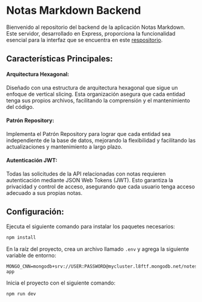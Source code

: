 # Notas Markdown Backend

Bienvenido al repositorio del backend de la aplicación Notas Markdown. Este servidor, desarrollado en Express, proporciona la funcionalidad esencial para la interfaz que se encuentra en este [respositorio](https://github.com/g-susvs/notas-markdown).

## Características Principales:

#### Arquitectura Hexagonal:

Diseñado con una estructura de arquitectura hexagonal que sigue un enfoque de vertical slicing. Esta organización asegura que cada entidad tenga sus propios archivos, facilitando la comprensión y el mantenimiento del código.

#### Patrón Repository:

Implementa el Patrón Repository para lograr que cada entidad sea independiente de la base de datos, mejorando la flexibilidad y facilitando las actualizaciones y mantenimiento a largo plazo.

#### Autenticación JWT:

Todas las solicitudes de la API relacionadas con notas requieren autenticación mediante JSON Web Tokens (JWT). Esto garantiza la privacidad y control de acceso, asegurando que cada usuario tenga acceso adecuado a sus propias notas.

## Configuración:

Ejecuta el siguiente comando para instalar los paquetes necesarios:

```sh
npm install
```

En la raíz del proyecto, crea un archivo llamado `.env` y agrega la siguiente variable de entorno:

```
MONGO_CNN=mongodb+srv://USER:PASSWORD@mycluster.l8ftf.mongodb.net/notes-app
```

Inicia el proyecto con el siguiente comando:

```
npm run dev
```

